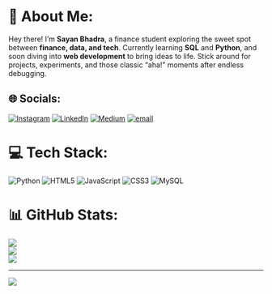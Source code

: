 # 💫 About Me:
Hey there! I’m **Sayan Bhadra**, a finance student exploring the sweet spot between **finance, data, and tech**. Currently learning **SQL** and **Python**, and soon diving into **web development** to bring ideas to life. Stick around for projects, experiments, and those classic “aha!” moments after endless debugging.


## 🌐 Socials:
[![Instagram](https://img.shields.io/badge/Instagram-%23E4405F.svg?logo=Instagram&logoColor=white)](https://instagram.com/sayan.lmao) [![LinkedIn](https://img.shields.io/badge/LinkedIn-%230077B5.svg?logo=linkedin&logoColor=white)](https://linkedin.com/in/sayabhadra) [![Medium](https://img.shields.io/badge/Medium-12100E?logo=medium&logoColor=white)](https://medium.com/@sayanbhadra) [![email](https://img.shields.io/badge/Email-D14836?logo=gmail&logoColor=white)](mailto:sayanbhadra14@gmail.com) 

# 💻 Tech Stack:
![Python](https://img.shields.io/badge/python-3670A0?style=for-the-badge&logo=python&logoColor=ffdd54) ![HTML5](https://img.shields.io/badge/html5-%23E34F26.svg?style=for-the-badge&logo=html5&logoColor=white) ![JavaScript](https://img.shields.io/badge/javascript-%23323330.svg?style=for-the-badge&logo=javascript&logoColor=%23F7DF1E) ![CSS3](https://img.shields.io/badge/css3-%231572B6.svg?style=for-the-badge&logo=css3&logoColor=white) ![MySQL](https://img.shields.io/badge/mysql-4479A1.svg?style=for-the-badge&logo=mysql&logoColor=white)
# 📊 GitHub Stats:
![](https://github-readme-stats.vercel.app/api?username=sayanbhadra14-ai&theme=one_dark_pro&hide_border=false&include_all_commits=false&count_private=false)<br/>
![](https://nirzak-streak-stats.vercel.app/?user=sayanbhadra14-ai&theme=one_dark_pro&hide_border=false)<br/>
![](https://github-readme-stats.vercel.app/api/top-langs/?username=sayanbhadra14-ai&theme=one_dark_pro&hide_border=false&include_all_commits=false&count_private=false&layout=compact)

---
[![](https://visitcount.itsvg.in/api?id=sayanbhadra14-ai&icon=0&color=0)](https://visitcount.itsvg.in)

<!-- Proudly created with GPRM ( https://gprm.itsvg.in ) -->
